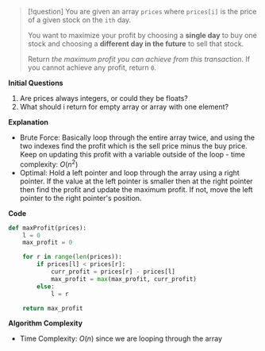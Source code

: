 >[!question]
>You are given an array `prices` where `prices[i]` is the price of a given stock on the `ith` day.
>
>You want to maximize your profit by choosing a **single day** to buy one stock and choosing a **different day in the future** to sell that stock.
>
>Return _the maximum profit you can achieve from this transaction_. If you cannot achieve any profit, return `0`.

**Initial Questions**
1. Are prices always integers, or could they be floats?
2. What should i return for empty array or array with one element?

**Explanation**
- Brute Force: Basically loop through the entire array twice, and using the two indexes find the profit which is the sell price minus the buy price. Keep on updating this profit with a variable outside of the loop - time complexity: $O(n^2)$
- Optimal: Hold a left pointer and loop through the array using a right pointer. If the value at the left pointer is smaller then at the right pointer then find the profit and update the maximum profit. If not, move the left pointer to the right pointer's position.

**Code**
```Python
def maxProfit(prices):
	l = 0
	max_profit = 0

	for r in range(len(prices)):
		if prices[l] < prices[r]:
			curr_profit = prices[r] - prices[l]
			max_profit = max(max_profit, curr_profit)
		else:
			l = r

	return max_profit
```

**Algorithm Complexity**
- Time Complexity: $O(n)$ since we are looping through the array